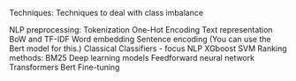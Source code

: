 Techniques:
Techniques to deal with class imbalance

NLP preprocessing:
Tokenization
One-Hot Encoding
Text representation
BoW and TF-IDF
Word embedding
Sentence encoding (You can use the Bert model for this.)
Classical Classifiers - focus NLP
XGboost
SVM
Ranking methods: BM25
Deep learning models
Feedforward neural network
Transformers
Bert
Fine-tuning